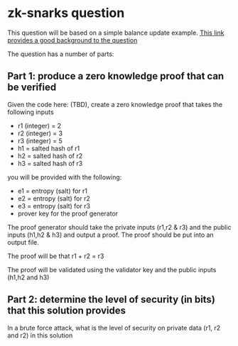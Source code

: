 # zk-snarks question #

This question will be based on a simple balance update example.  [This link provides a good background to the question](https://media.consensys.net/introduction-to-zksnarks-with-examples-3283b554fc3b)

The question has a number of parts:

## Part 1: produce a zero knowledge proof that can be verified ##

Given the code here: (TBD), create a zero knowledge proof that takes the following inputs

* r1 (integer) = 2
* r2 (integer) = 3
* r3 (integer) = 5
* h1 = salted hash of r1
* h2 = salted hash of r2
* h3 = salted hash of r3

you will be provided with the following:

* e1 = entropy (salt) for r1
* e2 = entropy (salt) for r2
* e3 = entropy (salt) for r3
* prover key for the proof generator

The proof generator should take the private inputs (r1,r2 & r3) and the public inputs (h1,h2 & h3) and output a proof.  The proof should be put into an output file.

The proof will be that r1 + r2 = r3

The proof will be validated using the validator key and the public inputs (h1,h2 and h3)

## Part 2: determine the level of security (in bits) that this solution provides ##

In a brute force attack, what is the level of security on private data (r1, r2 and r2) in this solution



